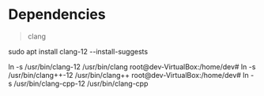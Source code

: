 # Dependencies

> clang

sudo apt install clang-12 --install-suggests

 ln -s /usr/bin/clang-12 /usr/bin/clang 
root@dev-VirtualBox:/home/dev# ln -s /usr/bin/clang++-12 /usr/bin/clang++
root@dev-VirtualBox:/home/dev# ln -s /usr/bin/clang-cpp-12 /usr/bin/clang-cpp
